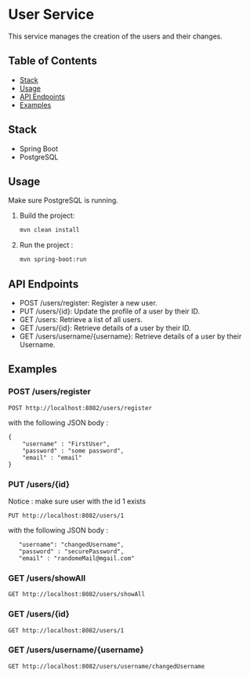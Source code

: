 # User Service

This service manages the creation of the users and their changes.

## Table of Contents
- [Stack](#stack)
- [Usage](#usage)
- [API Endpoints](#api-endpoints)
- [Examples](#Examples)


## Stack
- Spring Boot
- PostgreSQL

## Usage
Make sure PostgreSQL is running.
1. Build the project:
   ```bash
   mvn clean install
   ```

2. Run the project :
   ```bash
   mvn spring-boot:run
   ```
   
## API Endpoints
- POST /users/register: Register a new user.
- PUT /users/{id}: Update the profile of a user by their ID.
- GET /users: Retrieve a list of all users.
- GET /users/{id}: Retrieve details of a user by their ID.
- GET /users/username/{username}: Retrieve details of a user by their Username.

## Examples
### POST /users/register
```
POST http://localhost:8082/users/register
```
with the following JSON body :
```
{
    "username" : "FirstUser",
    "password" : "some password",
    "email" : "email"
}
```
### PUT /users/{id}
Notice : make sure user with the id 1 exists
```
PUT http://localhost:8082/users/1
```
with the following JSON body :
```
   "username": "changedUsername",
   "password" : "securePassword",
   "email" : "randomeMail@mgail.com"
```
### GET /users/showAll
```
GET http://localhost:8082/users/showAll
```

### GET /users/{id}
```
GET http://localhost:8082/users/1
```

### GET /users/username/{username}
```
GET http://localhost:8082/users/username/changedUsername
```
